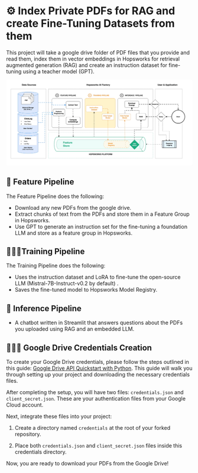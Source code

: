 # ⚙️ Index Private PDFs for RAG and create Fine-Tuning Datasets from them

This project will take a google drive folder of PDF files that you provide and read them, index them in vector embeddings in Hopsworks for retrieval augmented generation (RAG) and create an instruction dataset for fine-tuning using a teacher model (GPT).


![Hopsworks Architecture for Private PDFs Indexed for LLMs](../..//images/llm-pdfs-architecture.gif)

## 📖 Feature Pipeline
The Feature Pipeline does the following:

 * Download any new PDFs from the google drive.
 * Extract chunks of text from the PDFs and store them in a Feature Group in Hopsworks.
 * Use GPT to generate an instruction set for the fine-tuning  a foundation LLM and store as a feature group in Hopsworks.

## 🏃🏻‍♂️Training Pipeline
The Training Pipeline does the following:

 * Uses the instruction dataset and LoRA to fine-tune the open-source LLM (Mistral-7B-Instruct-v0.2 by default) .
 * Saves the fine-tuned model to Hopsworks Model Registry.

## 🚀 Inference Pipeline
* A chatbot written in Streamlit that answers questions about the PDFs you uploaded using RAG and an embedded LLM.

## 🕵🏻‍♂️ Google Drive Credentials Creation

To create your Google Drive credentials, please follow the steps outlined in this guide: [Google Drive API Quickstart with Python](https://developers.google.com/drive/api/quickstart/python). This guide will walk you through setting up your project and downloading the necessary credentials files.

After completing the setup, you will have two files: `credentials.json` and `client_secret.json`. These are your authentication files from your Google Cloud account.

Next, integrate these files into your project:

1. Create a directory named `credentials` at the root of your forked repository.

2. Place both `credentials.json` and `client_secret.json` files inside this credentials directory.

Now, you are ready to download your PDFs from the Google Drive!

